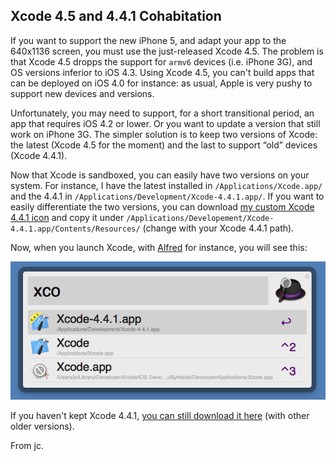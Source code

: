 ## Xcode 4.5 and 4.4.1 Cohabitation

If you want to support the new iPhone 5, and adapt your app to the 640x1136 screen, you must use the just-released Xcode 4.5. The problem is that Xcode 4.5 dropps the support for `armv6` devices (i.e. iPhone 3G), and OS versions inferior to iOS 4.3. Using Xcode 4.5, you can't build apps that can be deployed on iOS 4.0 for instance: as usual,  Apple is very pushy to support new devices and versions.  

Unfortunately, you may need to support, for a short transitional period, an app that requires iOS 4.2 or lower. Or you want to update a version that still work on iPhone 3G. The simpler solution is to keep two versions of Xcode: the latest (Xcode 4.5 for the moment) and the last to support “old” devices (Xcode 4.4.1).

Now that Xcode is sandboxed, you can easily have two versions on your system. For instance, I have the latest installed in `/Applications/Xcode.app/` and the 4.4.1 in `/Applications/Development/Xcode-4.4.1.app/`. If you want to easily differentiate the two versions, you can download [my custom Xcode 4.4.1 icon](/2012/09/24/Xcode.icns) and copy it under `/Applications/Developement/Xcode-4.4.1.app/Contents/Resources/` (change with your Xcode 4.4.1 path).

Now, when you launch Xcode, with [Alfred](http://www.alfredapp.com) for instance, you will see this:

![Alfred with Xcode](alfred.png)
 
If you haven't kept Xcode 4.4.1, [you can still download it here](https://developer.apple.com/downloads/index.action?name=Xcode) (with other older versions).

From jc.